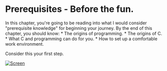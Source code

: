 Prerequisites - Before the fun.
=====

In this chapter, you're going to be reading into
what I would consider "prerequisite knowledge" for
beginning your journey. By the end of this chapter,
you should know:
	* The origins of programming.
	* The origins of C.
	* What C and programming can do for you.
	* How to set up a comfortable work environment.

Consider this your first step.

[![Screen](https://raw.github.com/jdillon646/BeginnersC/master/res/prerequisites/oak.png)](https://raw.github.com/jdillon646/BeginnersC/master/res/prerequisites/oak.png)
